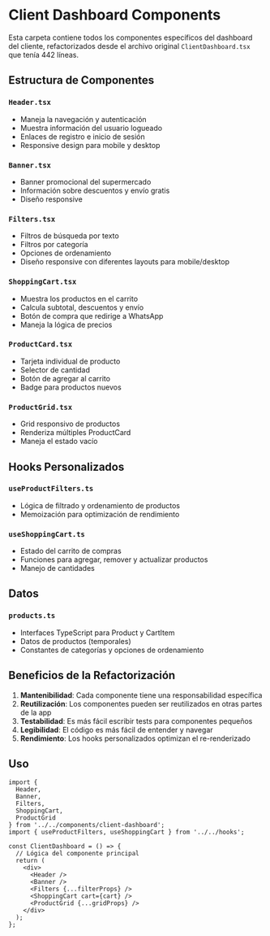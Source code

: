 # Client Dashboard Components

Esta carpeta contiene todos los componentes específicos del dashboard del cliente, refactorizados desde el archivo original `ClientDashboard.tsx` que tenía 442 líneas.

## Estructura de Componentes

### `Header.tsx`
- Maneja la navegación y autenticación
- Muestra información del usuario logueado
- Enlaces de registro e inicio de sesión
- Responsive design para mobile y desktop

### `Banner.tsx`
- Banner promocional del supermercado
- Información sobre descuentos y envío gratis
- Diseño responsive

### `Filters.tsx`
- Filtros de búsqueda por texto
- Filtros por categoría
- Opciones de ordenamiento
- Diseño responsive con diferentes layouts para mobile/desktop

### `ShoppingCart.tsx`
- Muestra los productos en el carrito
- Calcula subtotal, descuentos y envío
- Botón de compra que redirige a WhatsApp
- Maneja la lógica de precios

### `ProductCard.tsx`
- Tarjeta individual de producto
- Selector de cantidad
- Botón de agregar al carrito
- Badge para productos nuevos

### `ProductGrid.tsx`
- Grid responsivo de productos
- Renderiza múltiples ProductCard
- Maneja el estado vacío

## Hooks Personalizados

### `useProductFilters.ts`
- Lógica de filtrado y ordenamiento de productos
- Memoización para optimización de rendimiento

### `useShoppingCart.ts`
- Estado del carrito de compras
- Funciones para agregar, remover y actualizar productos
- Manejo de cantidades

## Datos

### `products.ts`
- Interfaces TypeScript para Product y CartItem
- Datos de productos (temporales)
- Constantes de categorías y opciones de ordenamiento

## Beneficios de la Refactorización

1. **Mantenibilidad**: Cada componente tiene una responsabilidad específica
2. **Reutilización**: Los componentes pueden ser reutilizados en otras partes de la app
3. **Testabilidad**: Es más fácil escribir tests para componentes pequeños
4. **Legibilidad**: El código es más fácil de entender y navegar
5. **Rendimiento**: Los hooks personalizados optimizan el re-renderizado

## Uso

```tsx
import {
  Header,
  Banner,
  Filters,
  ShoppingCart,
  ProductGrid
} from '../../components/client-dashboard';
import { useProductFilters, useShoppingCart } from '../../hooks';

const ClientDashboard = () => {
  // Lógica del componente principal
  return (
    <div>
      <Header />
      <Banner />
      <Filters {...filterProps} />
      <ShoppingCart cart={cart} />
      <ProductGrid {...gridProps} />
    </div>
  );
}; 